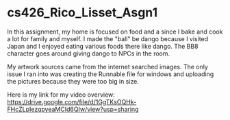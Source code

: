 # cs426_Rico_Lisset_Asgn1

In this assignment, my home is focused on food and a since I bake and cook a lot for family and myself. I made the "ball" be dango because I visited Japan and I enjoyed eating various foods there like dango. The BB8 character goes around giving dango to NPCs in the room. 

My artwork sources came from the internet searched images. The only issue I ran into was creating the Runnable file for windows and uploading the pictures because they were too big in size.

Here is my link for my video overview: https://drive.google.com/file/d/1GgTKsOQHk-FHcZLpIezqpyeaMCId6QIw/view?usp=sharing
